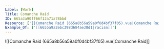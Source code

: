 ```yaml
---
Label: [Work]
Title: Comanche Raid
ID: 665a3a90ff66f12a71a78bbd
Resource: ['[[Comanche Raid (665a8b56a59a0f0d4bf37f05).vue|Comanche Raid]]']
Example_Of: ['[[665ba9a2ebc398d684ae38d1|racism]]']
---
```


![[Comanche Raid (665a8b56a59a0f0d4bf37f05).vue|Comanche Raid]]